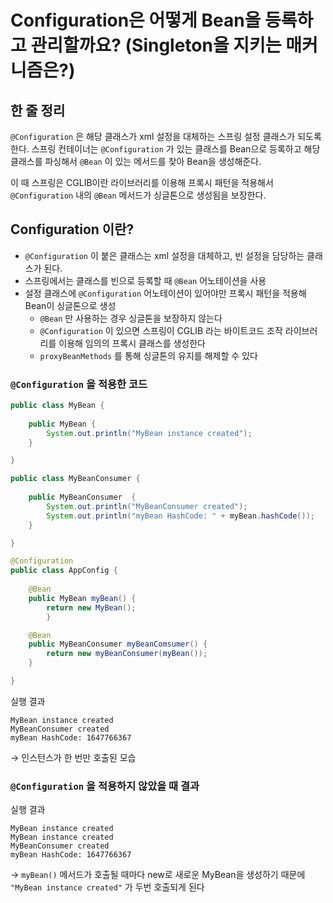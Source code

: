 # Configuration은 어떻게 Bean을 등록하고 관리할까요? (Singleton을 지키는 매커니즘은?)

## 한 줄 정리

`@Configuration` 은 해당 클래스가 xml 설정을 대체하는 스프링 설정 클래스가 되도록 한다. 스프링 컨테이너는 `@Configuration` 가 있는 클래스를 Bean으로 등록하고 해당 클래스를 파싱해서 `@Bean` 이 있는 메서드를 찾아 Bean을 생성해준다.

이 때 스프링은 CGLIB이란 라이브러리를 이용해 프록시 패턴을 적용해서 `@Configuration` 내의 `@Bean` 메서드가 싱글톤으로 생성됨을 보장한다.

## Configuration 이란?

- `@Configuration` 이 붙은 클래스는 xml 설정을 대체하고, 빈 설정을 담당하는 클래스가 된다.
- 스프링에서는 클래스를 빈으로 등록할 때 `@Bean` 어노테이션을 사용
- 설정 클래스에 `@Configuration` 어노테이션이 있어야만 프록시 패턴을 적용해 Bean이 싱글톤으로 생성
    - `@Bean` 만 사용하는 경우 싱글톤을 보장하지 않는다
    - `@Configuration` 이 있으면 스프링이 CGLIB 라는 바이트코드 조작 라이브러리를 이용해 임의의 프록시 클래스를 생성한다
    - `proxyBeanMethods` 를 통해 싱글톤의 유지를 해제할 수 있다

### `@Configuration` 을 적용한 코드

```java
public class MyBean {
		
	public MyBean {
		System.out.println("MyBean instance created");
	}

}
```

```java
public class MyBeanConsumer {
		
	public MyBeanConsumer  {
		System.out.println("MyBeanConsumer created");
		System.out.println("myBean HashCode: " + myBean.hashCode());
	}

}
```

```java
@Configuration
public class AppConfig {
		
	@Bean
	public MyBean myBean() {
		return new MyBean();
		}

	@Bean
	public MyBeanConsumer myBeanComsumer() {
		return new myBeanConsumer(myBean());
	}

}
```

실행 결과

```
MyBean instance created
MyBeanConsumer created
myBean HashCode: 1647766367
```

→ 인스턴스가 한 번만 호출된 모습

### `@Configuration` 을 적용하지 않았을 때 결과

실행 결과

```
MyBean instance created
MyBean instance created
MyBeanConsumer created
myBean HashCode: 1647766367
```

→ `myBean()` 메서드가 호출될 때마다 new로 새로운 MyBean을 생성하기 때문에 `"MyBean instance created"` 가 두번 호출되게 된다

